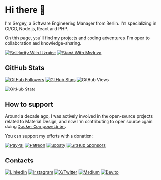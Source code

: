 # Hi there 🖖

I'm Sergey, a Software Engineering Manager from Berlin. I'm specializing in CI/CD, Node.js, React and PHP.

On this page, you'll find my projects and coding adventures. I'm open to collaboration and knowledge-sharing.

[![Solidarity With Ukraine](https://dr9ail412u6py.cloudfront.net/badges/ukraine/SolidarityWithUkraine-for-the-badge.svg)](https://eu-solidarity-ukraine.ec.europa.eu/helping-ukrainians-how-you-can-donate-and-engage_en)
[![Stand With Meduza](https://dr9ail412u6py.cloudfront.net/badges/meduza/StandWithMeduza-for-the-badge.svg)](https://support.meduza.io/en)

## GitHub Stats

[![GitHub Followers](https://img.shields.io/github/followers/zavoloklom?logo=github&label=Followers&style=for-the-badge)](https://github.com/zavoloklom?tab=followers)
[![GitHub Stars](https://img.shields.io/github/stars/zavoloklom?affiliations=OWNER&logo=github&label=Stars&style=for-the-badge)](https://github.com/zavoloklom?tab=repositories&q=&type=&language=&sort=stargazers)
![GitHub Views](https://komarev.com/ghpvc/?username=zavoloklom&label=Profile%20views&color=0e75b6&style=for-the-badge)

![GitHub Stats](https://github-readme-stats.vercel.app/api?username=zavoloklom&hide_title=true&show_icons=true&hide_border=true&border_radius=0&text_bold=false&title_color=FAFAFA&icon_color=EEEEEE&text_color=EEEEEE&bg_color=555)

## How to support

Around a decade ago, I was actively involved in the open-source projects related to Material Design, and now I'm contributing 
to open source again doing [Docker Compose Linter](https://github.com/docker-compose-linter/).

You can support my efforts with a donation:

[![PayPal](https://img.shields.io/badge/PayPal-00457C?style=for-the-badge&logo=paypal&logoColor=white)](https://www.paypal.com/donate/?hosted_button_id=J8KS3RUFKSHDL)
[![Patreon](https://img.shields.io/badge/Patreon-F96854?style=for-the-badge&logo=patreon&logoColor=white)](https://www.patreon.com/c/zavoloklom)
[![Boosty](https://img.shields.io/badge/Boosty-FF7200?style=for-the-badge&logo=boosty&logoColor=white)](https://boosty.to/zavoloklom)
[![GitHub Sponsors](https://img.shields.io/github/sponsors/zavoloklom?style=for-the-badge&logo=github)](https://github.com/sponsors/zavoloklom)

## Contacts

[![LinkedIn](https://img.shields.io/badge/linkedin-0077B5.svg?style=for-the-badge&logo=linkedin&logoColor=white)](https://www.linkedin.com/in/zavoloklom/)
[![Instagram](https://img.shields.io/badge/Instagram-E4405F?style=for-the-badge&logo=Instagram&logoColor=white)](https://www.instagram.com/zavoloklom/)
[![X/Twitter](https://img.shields.io/badge/X/Twitter-1DA1F2.svg?style=for-the-badge&logo=x&logoColor=white)](https://x.com/zavoloklom)
[![Medium](https://img.shields.io/badge/Medium-000000?style=for-the-badge&logo=medium&logoColor=white)](https://medium.com/@zavoloklom)
[![Dev.to](https://img.shields.io/badge/dev.to-0A0A0A?style=for-the-badge&logo=dev.to&logoColor=white)](https://dev.to/zavoloklom)
<!-- ![CodePen](https://img.shields.io/badge/Codepen-000000?style=for-the-badge&logo=codepen&logoColor=white) -->
<!-- ![Telegram](https://img.shields.io/badge/Telegram-2CA5E0?style=for-the-badge&logo=telegram&logoColor=white) -->
<!-- ![StackOverflow](https://img.shields.io/badge/Stack%20Overflow-FE7A16?style=for-the-badge&logo=stack-overflow&logoColor=white) -->
